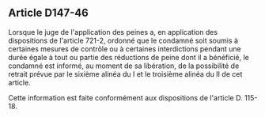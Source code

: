 Article D147-46
----
Lorsque le juge de l'application des peines a, en application des dispositions
de l'article 721-2, ordonné que le condamné soit soumis à certaines mesures de
contrôle ou à certaines interdictions pendant une durée égale à tout ou partie
des réductions de peine dont il a bénéficié, le condamné est informé, au moment
de sa libération, de la possibilité de retrait prévue par le sixième alinéa du I
et le troisième alinéa du II de cet article.

Cette information est faite conformément aux dispositions de l'article D.
115-18.
